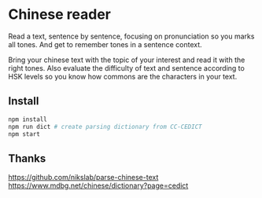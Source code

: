 # Chinese reader

Read a text, sentence by sentence, focusing on pronunciation so you marks all tones. And get to remember tones in a sentence context.

Bring your chinese text with the topic of your interest and read it with the right tones.
Also evaluate the difficulty of text and sentence according to HSK levels so you know how commons are the characters in your text.


## Install

```bash
npm install
npm run dict # create parsing dictionary from CC-CEDICT
npm start
```



## Thanks

https://github.com/nikslab/parse-chinese-text
https://www.mdbg.net/chinese/dictionary?page=cedict
